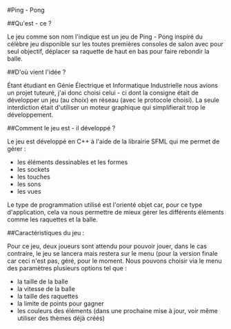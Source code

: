 #Ping - Pong

##Qu'est - ce ?

Le jeu comme son nom l'indique est un jeu de Ping - Pong inspiré du célèbre jeu disponible sur les toutes premières consoles de salon avec pour seul objectif, déplacer sa raquette de haut en bas pour faire rebondir la balle.

##D'où vient l'idée ?

Étant étudiant en Génie Électrique et Informatique Industrielle nous avions un projet tuteuré, j'ai donc choisi celui - ci dont la consigne était de développer un jeu (au choix) en réseau (avec le protocole choisi). La seule interdiction était d'utiliser un moteur graphique qui simplifierait trop le développement.

##Comment le jeu est - il développé ?

Le jeu est développé en C++ à l'aide de la librairie SFML qui me permet de gérer :

* les éléments dessinables et les formes
* les sockets
* les touches
* les sons
* les vues

Le type de programmation utilisé est l'orienté objet car, pour ce type d'application, cela va nous permettre de mieux gérer les différents éléments comme les raquettes et la balle.

##Caractéristiques du jeu :

Pour ce jeu, deux joueurs sont attendu pour pouvoir jouer, dans le cas contraire, le jeu se lancera mais restera sur le menu (pour la version finale car ceci n'est pas, géré, pour le moment.
Nous pouvons choisir via le menu des paramètres plusieurs options tel que :
* la taille de la balle
* la vitesse de la balle
* la taille des raquettes
* la limite de points pour gagner
* les couleurs des éléments (dans une prochaine mise à jour, voir même utiliser des thèmes déjà créés)


